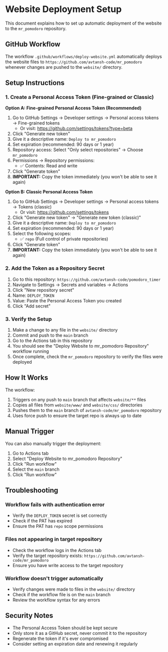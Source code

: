 # Website Deployment Setup

This document explains how to set up automatic deployment of the website to the `mr_pomodoro` repository.

## GitHub Workflow

The workflow `.github/workflows/deploy-website.yml` automatically deploys the website files to `https://github.com/avtansh-code/mr_pomodoro` whenever changes are pushed to the `website/` directory.

## Setup Instructions

### 1. Create a Personal Access Token (Fine-grained or Classic)

**Option A: Fine-grained Personal Access Token (Recommended)**
1. Go to GitHub Settings → Developer settings → Personal access tokens → Fine-grained tokens
   - Or visit: https://github.com/settings/tokens?type=beta
2. Click "Generate new token"
3. Give it a descriptive name: `Deploy to mr_pomodoro`
4. Set expiration (recommended: 90 days or 1 year)
5. Repository access: Select "Only select repositories" → Choose `mr_pomodoro`
6. Permissions → Repository permissions:
   - ✅ Contents: Read and write
7. Click "Generate token"
8. **IMPORTANT:** Copy the token immediately (you won't be able to see it again)

**Option B: Classic Personal Access Token**
1. Go to GitHub Settings → Developer settings → Personal access tokens → Tokens (classic)
   - Or visit: https://github.com/settings/tokens
2. Click "Generate new token" → "Generate new token (classic)"
3. Give it a descriptive name: `Deploy to mr_pomodoro`
4. Set expiration (recommended: 90 days or 1 year)
5. Select the following scopes:
   - ✅ `repo` (Full control of private repositories)
6. Click "Generate token"
7. **IMPORTANT:** Copy the token immediately (you won't be able to see it again)

### 2. Add the Token as a Repository Secret

1. Go to this repository: `https://github.com/avtansh-code/pomodoro_timer`
2. Navigate to Settings → Secrets and variables → Actions
3. Click "New repository secret"
4. Name: `DEPLOY_TOKEN`
5. Value: Paste the Personal Access Token you created
6. Click "Add secret"

### 3. Verify the Setup

1. Make a change to any file in the `website/` directory
2. Commit and push to the `main` branch
3. Go to the Actions tab in this repository
4. You should see the "Deploy Website to mr_pomodoro Repository" workflow running
5. Once complete, check the `mr_pomodoro` repository to verify the files were deployed

## How It Works

The workflow:
1. Triggers on any push to `main` branch that affects `website/**` files
2. Copies all files from `website/www/` and `website/css/` directories
3. Pushes them to the `main` branch of `avtansh-code/mr_pomodoro` repository
4. Uses force push to ensure the target repo is always up to date

## Manual Trigger

You can also manually trigger the deployment:
1. Go to Actions tab
2. Select "Deploy Website to mr_pomodoro Repository"
3. Click "Run workflow"
4. Select the `main` branch
5. Click "Run workflow"

## Troubleshooting

### Workflow fails with authentication error
- Verify the `DEPLOY_TOKEN` secret is set correctly
- Check if the PAT has expired
- Ensure the PAT has `repo` scope permissions

### Files not appearing in target repository
- Check the workflow logs in the Actions tab
- Verify the target repository exists: `https://github.com/avtansh-code/mr_pomodoro`
- Ensure you have write access to the target repository

### Workflow doesn't trigger automatically
- Verify changes were made to files in the `website/` directory
- Check if the workflow file is on the `main` branch
- Review the workflow syntax for any errors

## Security Notes

- The Personal Access Token should be kept secure
- Only store it as a GitHub secret, never commit it to the repository
- Regenerate the token if it's ever compromised
- Consider setting an expiration date and renewing it regularly
